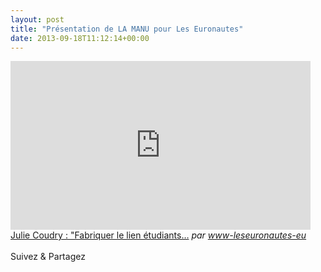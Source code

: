 ```yaml
---
layout: post
title: "Présentation de LA MANU pour Les Euronautes"
date: 2013-09-18T11:12:14+00:00
---
```

<div class="entry-content" itemprop="text">
<p><iframe frameborder="0" width="480" height="270" src="http://www.dailymotion.com/embed/video/x8jxl9"></iframe><br><a href="http://www.dailymotion.com/video/x8jxl9_julie-coudry-fabriquer-le-lien-etud_school" target="_blank">Julie Coudry : "Fabriquer le lien étudiants…</a> <i>par <a href="http://www.dailymotion.com/www-leseuronautes-eu" target="_blank">www-leseuronautes-eu</a></i></p>
<div class="sfsi_Sicons" style="width: 100%; display: inline-block; vertical-align: middle; text-align:left">
<div style="margin:0px 8px 0px 0px; line-height: 24px"><span>Suivez &amp; Partagez</span></div>
<div class="sfsi_socialwpr">
<div class="sf_fb" style="text-align:left;width:98px"><div class="fb-like" href="http://www.juliecoudry.com/2008-presentation-de-la-manu-pour-les-euronautes/" width="180" send="false" showfaces="false" action="like" data-share="true" data-layout="button"></div></div>
<div class="sf_twiter" style="text-align:left;float:left;width:auto"><a href="http://twitter.com/share" data-count="none" class="sr-twitter-button twitter-share-button" lang="en" data-url="http://www.juliecoudry.com/2008-presentation-de-la-manu-pour-les-euronautes/" data-text="2008 – Présentation de LA MANU pour Les Euronautes"></a></div>
</div>
</div>
<!--<rdf:RDF xmlns:rdf="http://www.w3.org/1999/02/22-rdf-syntax-ns#"
			xmlns:dc="http://purl.org/dc/elements/1.1/"
			xmlns:trackback="http://madskills.com/public/xml/rss/module/trackback/">
		<rdf:Description rdf:about="http://www.juliecoudry.com/2008-presentation-de-la-manu-pour-les-euronautes/"
    dc:identifier="http://www.juliecoudry.com/2008-presentation-de-la-manu-pour-les-euronautes/"
    dc:title="2008 &#8211; Présentation de LA MANU pour Les Euronautes"
    trackback:ping="http://www.juliecoudry.com/2008-presentation-de-la-manu-pour-les-euronautes/trackback/" />
</rdf:RDF>-->
</div>
